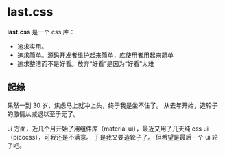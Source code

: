 # last.css
**last.css** 是一个 css 库：
+ 追求实用。
+ 追求简单。源码开发者维护起来简单，库使用者用起来简单
+ 追求整洁而不是好看。放弃“好看”是因为“好看”太难

## 起缘
果然一到 30 岁，焦虑马上就冲上头，终于我是坐不住了。
从去年开始，造轮子的激情从减退以至于无了。

ui 方面，近几个月开始了用组件库（material ui），最近又用了几天纯 css ui（picocss），可我还是不满意。
于是我又要造轮子了。
但希望是最后一个 ui 轮子吧。
